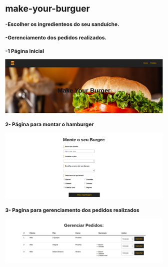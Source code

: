# make-your-burguer
### -Escolher os ingredienteos do seu sanduíche.
### -Gerenciamento dos pedidos realizados.


### -1 Página Inicial
![menu](https://github.com/aldo-pereira22/make-your-burguer/blob/main/menu.png)


### 2- Página para montar o hamburger
![Esoclha dos ingredientes](https://github.com/aldo-pereira22/make-your-burguer/blob/main/formulario.png)


### 3- Pagina para gerenciamento dos pedidos realizados
![Pedidos realizados](https://github.com/aldo-pereira22/make-your-burguer/blob/main/pedidos.png)
